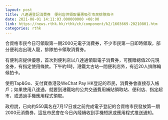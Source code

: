```yaml
---
layout: post
title: 八達通登記消費券　便利店供領取優惠吸引市民排隊拍卡
date: 2021-08-01 14:11:03.000000000 +08:00
link: https://news.rthk.hk/rthk/ch/component/k2/1603669-20210801.htm
categories: rthk
---
```


合資格市民今日可領取第一期2000元電子消費券，不少市民第一日即時領取，部分便利店出現人龍，排隊拍卡領取消費券。

有便利店提供優惠，首次到便利店以八達通領取電子消費券，可獲贈總值20元現金券，有指定使用條款。下午約1時，港鐵太古站一間便利店外，有近20人排隊輪候拍卡。

使用Tap&Go、支付寶香港及WeChat Pay HK登記的市民，消費券會直接存入帳戶；如果使用八達通，就要到港鐵站的公共交通費用補貼領取站、便利店、指定超市，或透過手機應用程式領取。

政府說，已向約550萬名在7月17日或之前完成電子登記的合資格市民發放第一期2000元消費券，這批市民會在今日內陸續收到手機短訊或應用程式推送通知。
